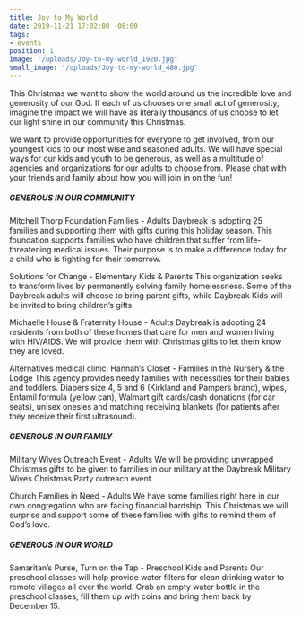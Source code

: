 ```yaml
---
title: Joy to My World
date: 2019-11-21 17:02:00 -08:00
tags:
- events
position: 1
image: "/uploads/Joy-to-my-world_1920.jpg"
small_image: "/uploads/Joy-to-my-world_480.jpg"
---
```


This Christmas we want to show the world around us the incredible love and generosity of our God. If each of us chooses one small act of generosity, imagine the impact we will have as literally thousands of us choose to let our light shine in our community this Christmas.

We want to provide opportunities for everyone to get involved, from our youngest kids to our most wise and seasoned adults. We will have special ways for our kids and youth to be generous, as well as a multitude of agencies and organizations for our adults to choose from. Please chat with your friends and family about how you will join in on the fun!

##### GENEROUS IN OUR COMMUNITY

Mitchell Thorp Foundation Families - Adults
Daybreak is adopting 25 families and supporting them with gifts during this holiday season. This foundation supports families who have children that suffer from life-threatening medical issues. Their purpose is to make a difference today for a child who is fighting for their tomorrow.

Solutions for Change - Elementary Kids & Parents
This organization seeks to transform lives by permanently solving family homelessness. Some of the Daybreak adults will choose to bring parent gifts, while Daybreak Kids will be invited to bring children’s gifts.

Michaelle House & Fraternity House - Adults
Daybreak is adopting 24 residents from both of these homes that care for men and women living with HIV/AIDS. We will provide them with Christmas gifts to let them know they are loved.

Alternatives medical clinic, Hannah’s Closet - Families in the Nursery & the Lodge
This agency provides needy families with necessities for their babies and toddlers. Diapers size 4, 5 and 6 (Kirkland and Pampers brand), wipes, Enfamil formula (yellow can), Walmart gift cards/cash donations (for car seats), unisex onesies and matching receiving blankets (for patients after they receive their first ultrasound).


##### GENEROUS IN OUR FAMILY

Military Wives Outreach Event - Adults
We will be providing unwrapped Christmas gifts to be given to families in our military at the Daybreak Military Wives Christmas Party outreach event.

Church Families in Need - Adults
We have some families right here in our own congregation who are facing financial hardship. This Christmas we will surprise and support some of these families with gifts to remind them of God’s love.

##### GENEROUS IN OUR WORLD

Samaritan’s Purse, Turn on the Tap - Preschool Kids and Parents
Our preschool classes will help provide water filters for clean drinking water to remote villages all over the world. Grab an empty water bottle in the preschool classes, fill them up with coins and bring them back by December 15.